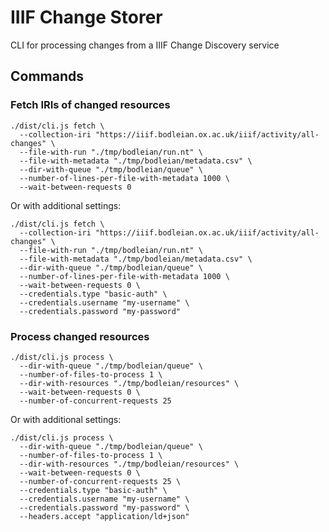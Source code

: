 # IIIF Change Storer

CLI for processing changes from a IIIF Change Discovery service

## Commands

### Fetch IRIs of changed resources

    ./dist/cli.js fetch \
      --collection-iri "https://iiif.bodleian.ox.ac.uk/iiif/activity/all-changes" \
      --file-with-run "./tmp/bodleian/run.nt" \
      --file-with-metadata "./tmp/bodleian/metadata.csv" \
      --dir-with-queue "./tmp/bodleian/queue" \
      --number-of-lines-per-file-with-metadata 1000 \
      --wait-between-requests 0

Or with additional settings:

    ./dist/cli.js fetch \
      --collection-iri "https://iiif.bodleian.ox.ac.uk/iiif/activity/all-changes" \
      --file-with-run "./tmp/bodleian/run.nt" \
      --file-with-metadata "./tmp/bodleian/metadata.csv" \
      --dir-with-queue "./tmp/bodleian/queue" \
      --number-of-lines-per-file-with-metadata 1000 \
      --wait-between-requests 0 \
      --credentials.type "basic-auth" \
      --credentials.username "my-username" \
      --credentials.password "my-password"

### Process changed resources

    ./dist/cli.js process \
      --dir-with-queue "./tmp/bodleian/queue" \
      --number-of-files-to-process 1 \
      --dir-with-resources "./tmp/bodleian/resources" \
      --wait-between-requests 0 \
      --number-of-concurrent-requests 25

Or with additional settings:

    ./dist/cli.js process \
      --dir-with-queue "./tmp/bodleian/queue" \
      --number-of-files-to-process 1 \
      --dir-with-resources "./tmp/bodleian/resources" \
      --wait-between-requests 0 \
      --number-of-concurrent-requests 25 \
      --credentials.type "basic-auth" \
      --credentials.username "my-username" \
      --credentials.password "my-password" \
      --headers.accept "application/ld+json"
